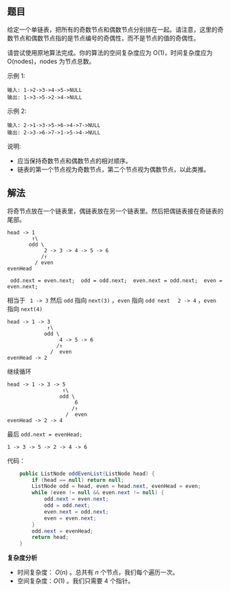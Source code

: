 ## 题目

给定一个单链表，把所有的奇数节点和偶数节点分别排在一起。请注意，这里的奇数节点和偶数节点指的是节点编号的奇偶性，而不是节点的值的奇偶性。

请尝试使用原地算法完成。你的算法的空间复杂度应为 O(1)，时间复杂度应为 O(nodes)，nodes 为节点总数。

示例 1:

```
输入: 1->2->3->4->5->NULL
输出: 1->3->5->2->4->NULL
```

示例 2:

```
输入: 2->1->3->5->6->4->7->NULL 
输出: 2->3->6->7->1->5->4->NULL
```

说明:

- 应当保持奇数节点和偶数节点的相对顺序。
- 链表的第一个节点视为奇数节点，第二个节点视为偶数节点，以此类推。

## 解法

将奇节点放在一个链表里，偶链表放在另一个链表里。然后把偶链表接在奇链表的尾部。

```
head -> 1 
        ↑\  
       odd \
            2 -> 3 -> 4 -> 5 -> 6
           /↑
         / even
evenHead 
```

` odd.next = even.next;  odd = odd.next;  even.next = odd.next;  even = even.next;`

相当于 ` 1 -> 3` 然后  `odd` 指向 `next(3)` ，`even` 指向 `odd next` `  2 -> 4` ，`even` 指向 `next(4)`

```
head -> 1 -> 3 
             ↑\  
            odd \
                 4 -> 5 -> 6
                /↑
              /  even
evenHead -> 2 
```

继续循环

```
head -> 1 -> 3 -> 5
                  ↑\  
                 odd \
                      6
                     /↑
                   /  even
evenHead -> 2 -> 4 
```

最后  `odd.next = evenHead;` 

```
1 -> 3 -> 5 -> 2 -> 4 -> 6
```

代码：

```java
    public ListNode oddEvenList(ListNode head) {
        if (head == null) return null;
        ListNode odd = head, even = head.next, evenHead = even;
        while (even != null && even.next != null) {
            odd.next = even.next;
            odd = odd.next;
            even.next = odd.next;
            even = even.next;
        }
        odd.next = evenHead;
        return head;
    }
```

**复杂度分析**

- 时间复杂度： *O*(*n*) 。总共有 *n* 个节点，我们每个遍历一次。
- 空间复杂度：*O*(1) 。我们只需要 4 个指针。